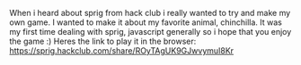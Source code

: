 When i heard about sprig from hack club i really wanted to try and make my own game. I wanted to make it about my favorite animal, chinchilla. It was my first time dealing with sprig, javascript generally so i hope that you enjoy the game :)
Heres the link to play it in the browser: 
https://sprig.hackclub.com/share/ROyTAgUK9GJwvymuI8Kr
